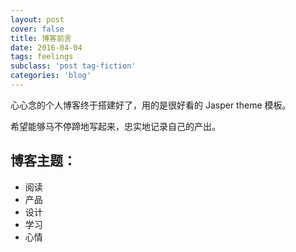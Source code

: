 ```yaml
---
layout: post
cover: false
title: 博客前言
date: 2016-04-04
tags: feelings
subclass: 'post tag-fiction'
categories: 'blog'
---
```



心心念的个人博客终于搭建好了，用的是很好看的 Jasper theme 模板。

希望能够马不停蹄地写起来，忠实地记录自己的产出。

## 博客主题：  

- 阅读
- 产品
- 设计
- 学习
- 心情
